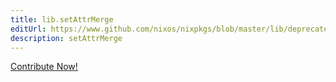 ```yaml
---
title: lib.setAttrMerge
editUrl: https://www.github.com/nixos/nixpkgs/blob/master/lib/deprecated.nix#L202C18
description: setAttrMerge
---
```


<a href="https://www.github.com/nixos/nixpkgs/blob/master/lib/deprecated.nix#L202C18">Contribute Now!</a>
